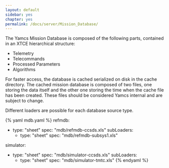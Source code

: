 ```yaml
---
layout: default
sidebar: yes
chapter: yes
permalink: /docs/server/Mission_Database/
---
```


The Yamcs Mission Database is composed of the following parts, contained in an XTCE hierarchical structure:

* Telemetry
* Telecommands
* Processed Parameters
* Algorithms

For faster access, the database is cached serialized on disk in the cache directory. The cached mission database is composed of two files, one storing the data itself and the other one storing the time when the cache file has been created. These files should be considered Yamcs internal and are subject to change.
 
Different loaders are possible for each database source type.

{% yaml mdb.yaml %}
refmdb:
  - type: "sheet"
    spec: "mdb/refmdb-ccsds.xls"
    subLoaders:
      - type: "sheet"
        spec: "mdb/refmdb-subsys1.xls"

simulator:
  - type: "sheet"
    spec: "mdb/simulator-ccsds.xls"
    subLoaders:
      - type: "sheet"
        spec: "mdb/simulator-tmtc.xls"
{% endyaml %}
